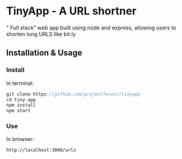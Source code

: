 # TinyApp - A URL shortner
"
Full stack" web app built using node and express, allowing users to shorten long URLS like bit.ly

## Installation & Usage


### Install

In terminal:
```js
git clone https://github.com/projectforest/tinyapp
cd tiny-app
npm install
npm start
```

### Use

In browser:
```
http://localhost:3000/urls
